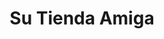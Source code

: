 ---
title: "Su Tienda Amiga"
url: /ciudad-satelite/su-tienda-amiga-avenida-alfredo-sanjines-2/
shop: comodidad
---